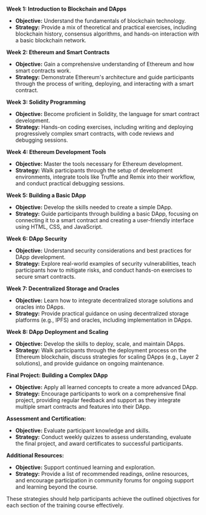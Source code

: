 

**Week 1: Introduction to Blockchain and DApps**
- **Objective:** Understand the fundamentals of blockchain technology.
- **Strategy:** Provide a mix of theoretical and practical exercises, including blockchain history, consensus algorithms, and hands-on interaction with a basic blockchain network.

**Week 2: Ethereum and Smart Contracts**
- **Objective:** Gain a comprehensive understanding of Ethereum and how smart contracts work.
- **Strategy:** Demonstrate Ethereum's architecture and guide participants through the process of writing, deploying, and interacting with a smart contract.

**Week 3: Solidity Programming**
- **Objective:** Become proficient in Solidity, the language for smart contract development.
- **Strategy:** Hands-on coding exercises, including writing and deploying progressively complex smart contracts, with code reviews and debugging sessions.

**Week 4: Ethereum Development Tools**
- **Objective:** Master the tools necessary for Ethereum development.
- **Strategy:** Walk participants through the setup of development environments, integrate tools like Truffle and Remix into their workflow, and conduct practical debugging sessions.

**Week 5: Building a Basic DApp**
- **Objective:** Develop the skills needed to create a simple DApp.
- **Strategy:** Guide participants through building a basic DApp, focusing on connecting it to a smart contract and creating a user-friendly interface using HTML, CSS, and JavaScript.

**Week 6: DApp Security**
- **Objective:** Understand security considerations and best practices for DApp development.
- **Strategy:** Explore real-world examples of security vulnerabilities, teach participants how to mitigate risks, and conduct hands-on exercises to secure smart contracts.

**Week 7: Decentralized Storage and Oracles**
- **Objective:** Learn how to integrate decentralized storage solutions and oracles into DApps.
- **Strategy:** Provide practical guidance on using decentralized storage platforms (e.g., IPFS) and oracles, including implementation in DApps.

**Week 8: DApp Deployment and Scaling**
- **Objective:** Develop the skills to deploy, scale, and maintain DApps.
- **Strategy:** Walk participants through the deployment process on the Ethereum blockchain, discuss strategies for scaling DApps (e.g., Layer 2 solutions), and provide guidance on ongoing maintenance.

**Final Project: Building a Complex DApp**
- **Objective:** Apply all learned concepts to create a more advanced DApp.
- **Strategy:** Encourage participants to work on a comprehensive final project, providing regular feedback and support as they integrate multiple smart contracts and features into their DApp.

**Assessment and Certification:**
- **Objective:** Evaluate participant knowledge and skills.
- **Strategy:** Conduct weekly quizzes to assess understanding, evaluate the final project, and award certificates to successful participants.

**Additional Resources:**
- **Objective:** Support continued learning and exploration.
- **Strategy:** Provide a list of recommended readings, online resources, and encourage participation in community forums for ongoing support and learning beyond the course.

These strategies should help participants achieve the outlined objectives for each section of the training course effectively.
